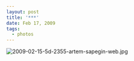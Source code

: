```yaml
---
layout: post
title: '***'
date: Feb 17, 2009
tags:
  - photos
---
```


![2009-02-15-5d-2355-artem-sapegin-web.jpg](upload://2009-02-15-5d-2355-artem-sapegin-web.jpg)
